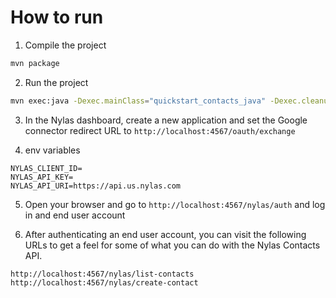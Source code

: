 # How to run

1. Compile the project

```bash
mvn package
```

2. Run the project

```bash
mvn exec:java -Dexec.mainClass="quickstart_contacts_java" -Dexec.cleanupDaemonThreads=false
```

3. In the Nylas dashboard, create a new application and set the Google connector redirect URL to `http://localhost:4567/oauth/exchange`

4. env variables

```env
NYLAS_CLIENT_ID=
NYLAS_API_KEY=
NYLAS_API_URI=https://api.us.nylas.com
```

5. Open your browser and go to `http://localhost:4567/nylas/auth` and log in and end user account

6. After authenticating an end user account, you can visit the following URLs to get a feel for some of what you can do with the Nylas Contacts API.

```text
http://localhost:4567/nylas/list-contacts
http://localhost:4567/nylas/create-contact
```
